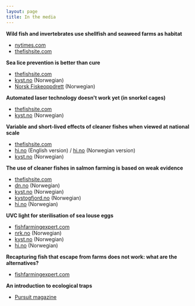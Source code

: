```yaml
---
layout: page
title: In the media
---
```


**Wild fish and invertebrates use shellfish and seaweed farms as habitat**
* [nytimes.com](https://www.nytimes.com/2021/08/23/dining/maine-sea-scallops.html)
* [thefishsite.com](https://thefishsite.com/articles/restorative-aquaculture-shows-we-can-have-more-habitat-and-eat-it-too)

**Sea lice prevention is better than cure**
* [thefishsite.com](https://thefishsite.com/articles/why-sea-lice-prevention-is-better-than-cure)
* [kyst.no](https://www.kyst.no/article/ny-luseforskning-disse-metodene-gir-best-resultat) (Norwegian)
* [Norsk Fiskeoppdrett](https://www.kyst.no/profile/magazines/132787) (Norwegian)

**Automated laser technology doesn't work yet (in snorkel cages)**
* [thefishsite.com](https://thefishsite.com/articles/study-shoots-down-sea-louse-laser)
* [kyst.no](https://www.kyst.no/article/forskere-saa-ingen-effekt-av-luselaser) (Norwegian)

**Variable and short-lived effects of cleaner fishes when viewed at national scale**
* [thefishsite.com](https://thefishsite.com/articles/paper-questions-cleaner-fish-efficacy)
* [hi.no](https://www.hi.no/en/hi/news/2020/november/study-cleaner-fish-no-magic-bullet-against-salmon-lice) (English version) / [hi.no](https://www.hi.no/hi/nyheter/2020/mars/rensefisk-ingen-universalkur-mot-lakselus) (Norwegian version)
* [kyst.no](https://www.kyst.no/article/studie-rensefisk-ingen-universalkur-mot-lakselus/) (Norwegian)

**The use of cleaner fishes in salmon farming is based on weak evidence**
* [thefishsite.com](https://thefishsite.com/articles/study-questions-cleaner-fish-efficiency)
* [dn.no](https://www.dn.no/havbruk/edgar-brun/veterinarinstituttet/frode-oppedal/mener-laksenaringen-ikke-er-barekraftig-ma-si-klarere-ifra/2-1-752295) (Norwegian)
* [kyst.no](https://www.kyst.no/article/etterlyser-dokumentasjon-paa-at-rensefisk-er-effektivt/) (Norwegian)
* [kystogfjord.no](https://www.kystogfjord.no/nyheter/forsiden/Usikker-paa-effekten-av-rensefisk) (Norwegian)
* [hi.no](https://www.hi.no/hi/nyheter/2020/februar/trenger-mer-dokumentasjon-pa-effekten-av-rensefisk-i-kommersielle-laksemerder) (Norwegian)

**UVC light for sterilisation of sea louse eggs**
* [fishfarmingexpert.com](https://www.fishfarmingexpert.com/article/uv-light-could-be-used-in-fight-against-sea-lice)
* [nrk.no](https://www.nrk.no/nordland/mislykket-forsok-med-uv-lys-for-a-ta-knekken-pa-lakselusa.-laksen-ble-skadet-og-solbrent-1.14962964) (Norwegian)
* [kyst.no](https://www.kyst.no/article/kan-ta-knekken-paa-luse-egg-med-uv-lys) (Norwegian)
* [hi.no](https://www.hi.no/hi/nyheter/2020/mars/uv-lys-tar-knekken-pa-lakselus-men-gjor-laksen-solbrent) (Norwegian)

**Recapturing fish that escape from farms does not work: what are the alternatives?**
* [fishfarmingexpert.com](https://www.fishfarmingexpert.com/article/recapture-rethink-required)

**An introduction to ecological traps**
* [Pursuit magazine](https://pursuit.unimelb.edu.au/articles/when-good-animals-make-bad-decisions)




